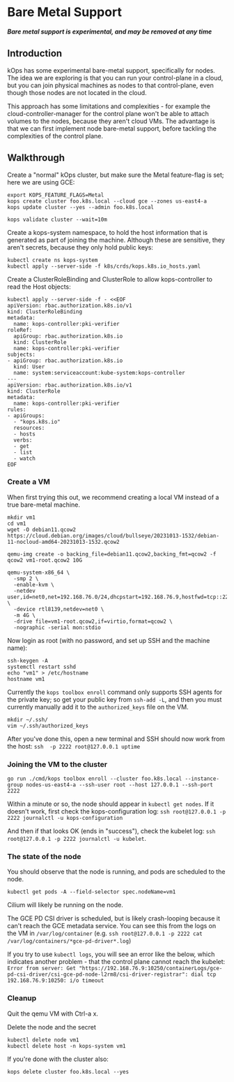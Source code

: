 # Bare Metal Support

***Bare metal support is experimental, and may be removed at any time***

## Introduction

kOps has some experimental bare-metal support, specifically for nodes.  The idea
we are exploring is that you can run your control-plane in a cloud, but you can
join physical machines as nodes to that control-plane, even though those nodes
are not located in the cloud.

This approach has some limitations and complexities - for example the
cloud-controller-manager for the control plane won't be able to attach volumes
to the nodes, because they aren't cloud VMs.  The advantage is that we can first
implement node bare-metal support, before tackling the complexities of the
control plane. 

## Walkthrough

Create a "normal" kOps cluster, but make sure the Metal feature-flag is set;
here we are using GCE:

```
export KOPS_FEATURE_FLAGS=Metal
kops create cluster foo.k8s.local --cloud gce --zones us-east4-a
kops update cluster --yes --admin foo.k8s.local

kops validate cluster --wait=10m
```

Create a kops-system namespace, to hold the host information that is generated
as part of joining the machine.  Although these are sensitive, they aren't
secrets, because they only hold public keys:

```
kubectl create ns kops-system
kubectl apply --server-side -f k8s/crds/kops.k8s.io_hosts.yaml
```

Create a ClusterRoleBinding and ClusterRole to allow kops-controller
to read the Host objects:

```
kubectl apply --server-side -f - <<EOF
apiVersion: rbac.authorization.k8s.io/v1
kind: ClusterRoleBinding
metadata:
  name: kops-controller:pki-verifier
roleRef:
  apiGroup: rbac.authorization.k8s.io
  kind: ClusterRole
  name: kops-controller:pki-verifier
subjects:
- apiGroup: rbac.authorization.k8s.io
  kind: User
  name: system:serviceaccount:kube-system:kops-controller
---
apiVersion: rbac.authorization.k8s.io/v1
kind: ClusterRole
metadata:
  name: kops-controller:pki-verifier
rules:
- apiGroups:
  - "kops.k8s.io"
  resources:
  - hosts
  verbs:
  - get
  - list
  - watch
EOF
```


### Create a VM

When first trying this out, we recommend creating a local VM instead of a true
bare-metal machine.

```
mkdir vm1
cd vm1
wget -O debian11.qcow2 https://cloud.debian.org/images/cloud/bullseye/20231013-1532/debian-11-nocloud-amd64-20231013-1532.qcow2

qemu-img create -o backing_file=debian11.qcow2,backing_fmt=qcow2 -f qcow2 vm1-root.qcow2 10G

qemu-system-x86_64 \
  -smp 2 \
  -enable-kvm \
  -netdev user,id=net0,net=192.168.76.0/24,dhcpstart=192.168.76.9,hostfwd=tcp::2222-:22 \
  -device rtl8139,netdev=net0 \
  -m 4G \
  -drive file=vm1-root.qcow2,if=virtio,format=qcow2 \
  -nographic -serial mon:stdio
```

Now login as root (with no password, and set up SSH and the machine name):

```
ssh-keygen -A
systemctl restart sshd
echo "vm1" > /etc/hostname
hostname vm1
```

Currently the `kops toolbox enroll` command only supports SSH agents for
the private key; so get your public key from `ssh-add -L`, and then you must
currently manually add it to the `authorized_keys` file on the VM.

```
mkdir ~/.ssh/
vim ~/.ssh/authorized_keys
```

After you've done this, open a new terminal and SSH should now work
from the host: `ssh  -p 2222 root@127.0.0.1 uptime`


### Joining the VM to the cluster

```
go run ./cmd/kops toolbox enroll --cluster foo.k8s.local --instance-group nodes-us-east4-a --ssh-user root --host 127.0.0.1 --ssh-port 2222
```

Within a minute or so, the node should appear in `kubectl get nodes`. 
If it doesn't work, first check the kops-configuration log:
`ssh root@127.0.0.1 -p 2222 journalctl -u kops-configuration`

And then if that looks OK (ends in "success"), check the kubelet log:
`ssh root@127.0.0.1 -p 2222 journalctl -u kubelet`.

### The state of the node

You should observe that the node is running, and pods are scheduled to the node.

```
kubectl get pods -A --field-selector spec.nodeName=vm1
```

Cilium will likely be running on the node.

The GCE PD CSI driver is scheduled, but is likely crash-looping
because it can't reach the GCE metadata service.  You can see this from the
logs on the VM in `/var/log/container`
(e.g. `ssh root@127.0.0.1 -p 2222 cat /var/log/containers/*gce-pd-driver*.log`)

If you try to use `kubectl logs`, you will see an error like the below, which
indicates another problem - that the control plane cannot reach the kubelet:
`Error from server: Get "https://192.168.76.9:10250/containerLogs/gce-pd-csi-driver/csi-gce-pd-node-l2rm8/csi-driver-registrar": dial tcp 192.168.76.9:10250: i/o timeout`

### Cleanup

Quit the qemu VM with Ctrl-a x.

Delete the node and the secret
```
kubectl delete node vm1
kubectl delete host -n kops-system vm1
```

If you're done with the cluster also:
```
kops delete cluster foo.k8s.local --yes
```
